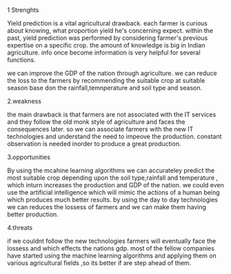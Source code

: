 1 Strenghts

Yield prediction is a vital agricultural drawback. each farmer is curious about knowing, what proportion
yield he's concerning expect. within the past, yield prediction was performed by considering farmer's previous
expertise on a specific crop. the amount of knowledge is big in Indian agriculture. info once become
information is very helpful for several functions.

we can improve the GDP of the nation through agriculture.
we can reduce the loss to the farmers by recommending the suitable crop at suitable season base don the rainfall,temnperature and soil type and season.


2.weakness

the main drawback is that farmers are not associated with the IT services and they follow the old monk style of agriculture and faces the consequences later.
so we can associate farmers with the new IT  technologies and understand the need to impeove the production.
constant observation is needed inorder to produce a great production.


3.opportunities

By using the mcahine learning algorithms we can accurateley predict the most suitable crop depending upon the soil type,rainfall and temperature , which inturn increases the production and GDP of the nation.
we could even use the artificial intelligence which will mimic the actions of a human being which produces much better results.
by using the day to day technologies we can reduces the lossess of farmers and we can make them having better production.


4.threats

if we couldnt follow the new technologies farmers will eventually face the lossess and which effects the nations gdp.
most of the fellow companies have started using the machine learning algorithms and applying them on various agricultural fields ,so its better if are step ahead of them.
